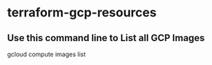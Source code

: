 # terraform-gcp-resources

 ## Use this command line to List all GCP Images
 gcloud compute images list  

